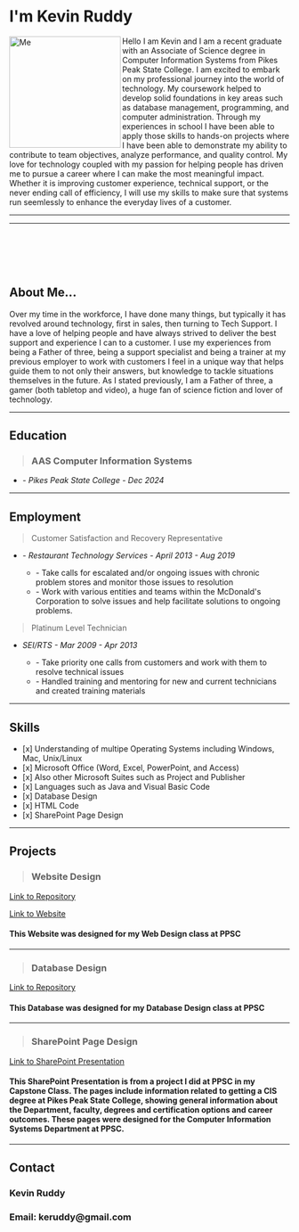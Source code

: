 

<h1>I'm Kevin Ruddy</h1>

<img src="https://i.imgur.com/4NoGELx.jpeg" alt="Me" width="200" align="left">

<div style="text=align: center;">
Hello I am Kevin and I am a recent graduate with an Associate of Science degree in Computer Information Systems from Pikes Peak State College. I am excited to embark on my professional journey into the world of technology. My coursework helped to develop solid foundations in key areas such as database management, programming, and computer administration. Through my experiences in school I have been able to apply those skills to hands-on projects where I have been able to demonstrate my ability to contribute to team objectives, analyze performance, and quality control. My love for technology coupled with my passion for helping people has driven me to pursue a career where I can make the most meaningful impact. Whether it is improving customer experience, technical support, or the never ending call of efficiency, I will use my skills to make sure that systems run seemlessly to enhance the everyday lives of a customer.
</div>
                
           
---
---
<br><br>
<br><br>

<h2>About Me...</h2>
  Over my time in the workforce, I have done many things, but typically it has revolved around technology, first in sales, then turning to Tech Support. I have a love of helping people and have always strived to deliver the best support and experience I can to a customer. I use my experiences from being a Father of three, being a support specialist and being a trainer at my previous employer to work with customers I feel in a unique way that helps guide them to not only their answers, but knowledge to tackle situations themselves in the future. As I stated previously, I am a Father of three, a gamer (both tabletop and video), a huge fan of science fiction and lover of technology.

  ---
<h2>Education</h2>
  <blockquote><h3>AAS Computer Information Systems</h3></blockquote>
  <ul>
  <li><cite>- Pikes Peak State College - Dec 2024</cite></li>
  </ul>

  ---

<h2>Employment</h2>
<blockquote>Customer Satisfaction and Recovery Representative</blockquote>
 <ul>
  <li><cite>- Restaurant Technology Services - April 2013 - Aug 2019</cite></li>
   <ul>
    <li>- Take calls for escalated and/or ongoing issues with chronic problem stores and monitor those issues to resolution</li>
    <li>- Work with various entities and teams within the McDonald's Corporation to solve issues and help facilitate solutions to ongoing problems.</li>
  </ul></ul>
  
<blockquote>Platinum Level Technician</blockquote>
<ul>
  <li><cite>SEI/RTS - Mar 2009 - Apr 2013</cite></li>
  <ul>
    <li>- Take priority one calls from customers and work with them to resolve technical issues</li>
    <li>- Handled training and mentoring for new and current technicians and created training materials</li>
</ul></ul>

---

<h2>Skills</h2>
<ul>
<li>[x] Understanding of multipe Operating Systems including Windows, Mac, Unix/Linux</li>
<li>[x] Microsoft Office (Word, Excel, PowerPoint, and Access)</li>
<li>[x] Also other Microsoft Suites such as Project and Publisher</li>
<li>[x] Languages such as Java and Visual Basic Code</li>
<li>[x] Database Design</li>
<li>[x] HTML Code</li>
<li>[x] SharePoint Page Design</li>
</ul>

---
<h2>Projects</h2>
<blockquote><h3>Website Design</h3></blockquote>  

[Link to Repository](https://github.com/keruddy/keruddy.github.io)

[Link to Website](https://keruddy.github.io/TitlePage.html)
<h4>This Website was designed for my Web Design class at PPSC</h4>

---

<blockquote><h3>Database Design</h3></blockquote>  

[Link to Repository](https://github.com/keruddy/Portfolio/blob/Database-Design/DnD%20Campaign%20Database.accdb)
<h4>This Database was designed for my Database Design class at PPSC</h4>

---
<blockquote><h3>SharePoint Page Design</h3></blockquote>  

[Link to SharePoint Presentation](https://youtu.be/_RRwOfcg50w) 
<h4>This SharePoint Presentation is from a project I did at PPSC in my Capstone Class. The pages include information related to getting a CIS degree at Pikes Peak State College, showing general information about the Department,  faculty, degrees and certification options and career outcomes. These pages were designed for the Computer Information Systems Department at PPSC.</h4>

---

<h2>Contact</h2>
<h3>Kevin Ruddy</h3>
<h3>Email: keruddy@gmail.com</h3>

